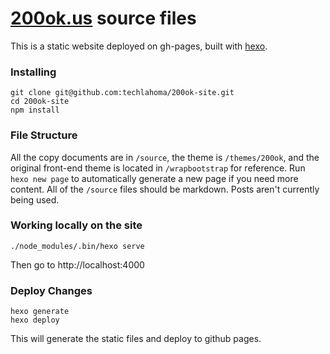 # [200ok.us](http://200ok.us/) source files

This is a static website deployed on gh-pages, built with [hexo](https://hexo.io/).

### Installing

```
git clone git@github.com:techlahoma/200ok-site.git
cd 200ok-site
npm install
```

### File Structure

All the copy documents are in `/source`, the theme is `/themes/200ok`, and the original front-end theme is located in `/wrapbootstrap` for reference. Run `hexo new page` to automatically generate a new page if you need more content. All of the `/source` files should be markdown. Posts aren't currently being used.

### Working locally on the site

```
./node_modules/.bin/hexo serve
```

Then go to http://localhost:4000

### Deploy Changes

```
hexo generate
hexo deploy
```

This will generate the static files and deploy to github pages.

